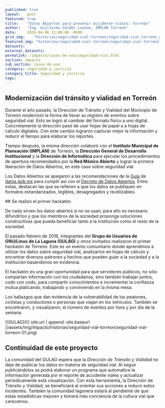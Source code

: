 ```yaml
---
published: true
layout:   post
featured: true
title:    "Datos Abiertos para prevenir accidente viales: Torreón"
author:   "Ing. Guillermo Valdés Lozano, IMPLAN Torreón"
date:     2016-04-06 12:00:00 -0500
grid_img:    "historias/seguridad-vial-torreon/seguridad-vial-torreon_grid.png"
featured_img: "historias/seguridad-vial-torreon/seguridad-vial-torreon_featured.png"
datasets:
external_datasets:
permalink: /impacto/casos-de-uso/seguridad-vial.html
section: impacto
sub_section: casos-de-uso
category: seguridad-y-justicia
category_title: Seguridad y justicia
tags:
---
```

## Modernización del tránsito y vialidad en Torreón

Durante el año pasado, la Dirección de Tránsito y Vialidad del Municipio de Torreón modernizó la forma de llevar su registro de eventos sobre seguridad vial. Esto se logró al cambiar del formato físico a uno digital. Concretamente la dirección pasó de usar hojas de papel a a hojas de cálculo digitales.  Con este cambio lograron capturar mejor la información y reducir el tiempo para elaborar los reportes.

Tiempo después, la misma dirección colaboró con el **Instituto Municipal de Planeación (IMPLAN)** de Torreón, la **Dirección General de Desarrollo Institucional** y la **Dirección de Informática** para ejecutar los procedimientos de apertura recomendados por la **Red México Abierto** y lograr la primera liberación de Datos Abiertos, en este caso sobre seguridad vial.

Los Datos Abiertos se apegaron a las recomendaciones de la [Guía](http://datos.gob.mx/guia/) de [datos.gob.mx](http://datos.gob.mx) para cumplir así con el [Decreto de Datos Abiertos](http://www.gob.mx/mexicodigital/documentos/decreto-de-datos-abiertos?idiom=es). Entre estas, destacan las que se refieren a que los datos se publiquen en formatos estandarizados, legibles, desagregados y reutilizables.

## Se realizó el primer hackatón

De nada sirven los datos abiertos si no se usan; para ello es necesario difundirlos y que los miembros de la sociedad proponga soluciones constructivas que pueda beneficiar tanto a la institución como el resto de la sociedad.

El pasado febrero de 2016, integrantes del **Grupo de Usuarios de GNU/Linux de La Laguna (GULAG)** y otros invitados realizaron el primer hackatón de Torreón. Este es un evento comunitario donde aprendimos a utilizar los datos sobre seguridad vial, analizarlos en hojas de cálculo y encontrar diversos patrones y hechos que pueden guiar a la sociedad y a la institución basándonos en evidencia.

El hackatón es una gran oportunidad para que servidores públicos, no sólo compartan información con los ciudadanos, sino también trabajar juntos, codo con codo, para compartir conocimientos e incrementar la confianza mutua platicando, trabajando y conviviendo en la misma mesa.

Los hallazgos que  dan evidencia de la vulnerabilidad de los peatones, ciclistas y conductores o personas que viajan en los vehículos.  También se encontraron, y visualizaron, el número de eventos por hora y por día de la semana.

![GULAG]({{ site.url | append: site.baseurl }}assets/img/impacto/historias/seguridad-vial-torreon/seguridad-vial-torreon-01.png)

## Continuidad de este proyecto

La comunidad del *GULAG* espera que la *Dirección de Tránsito y Vialidad* no deje de publicar los datos en materia de seguridad vial. Al seguir publicándolos se podrá elaborar un programa que automatice la información generada por el reporte de accidente viales y actualizar periódicamente esta visualización. Con esta herramienta, la Dirección de Tránsito y Vialidad, se beneficiará al orientar sus acciones a reducir estos incidentes. También la comunidad lagunera estará al pendiente de que estas estadísticas mejoren y tomará más conciencia de la cultura vial que carecemos.
